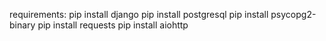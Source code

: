 requirements:
pip install django
pip install postgresql
pip install psycopg2-binary 
pip install requests
pip install aiohttp
